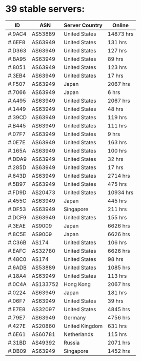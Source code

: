 # 39 stable servers:

| ID | ASN | Server Country | Online |
| ------ | ------ | ------ | ------ |
| #.9AC4 | AS53889 | United States | 14873 hrs |
| #.6EF8 | AS63949 | United States | 131 hrs |
| #.D363 | AS63949 | United States | 127 hrs |
| #.BA95 | AS63949 | United States | 89 hrs |
| #.8051 | AS63949 | United States | 123 hrs |
| #.3EB4 | AS63949 | United States | 17 hrs |
| #.F507 | AS63949 | Japan | 2067 hrs |
| #.7066 | AS63949 | Japan | 6 hrs |
| #.A495 | AS63949 | United States | 2067 hrs |
| #.1449 | AS63949 | United States | 48 hrs |
| #.39CD | AS63949 | United States | 119 hrs |
| #.B445 | AS63949 | United States | 111 hrs |
| #.07F7 | AS63949 | United States | 9 hrs |
| #.0E7E | AS63949 | United States | 163 hrs |
| #.165A | AS63949 | United States | 100 hrs |
| #.DDA9 | AS63949 | United States | 32 hrs |
| #.285D | AS63949 | United States | 17 hrs |
| #.643D | AS63949 | United States | 2714 hrs |
| #.5B97 | AS63949 | United States | 475 hrs |
| #.FD9D | AS20473 | United States | 10934 hrs |
| #.455C | AS63949 | Japan | 445 hrs |
| #.DF53 | AS63949 | Singapore | 211 hrs |
| #.DCF9 | AS63949 | United States | 155 hrs |
| #.3EAE | AS9009 | Japan | 6626 hrs |
| #.8C5E | AS9009 | Japan | 6626 hrs |
| #.C36B | AS174 | United States | 106 hrs |
| #.EAFC | AS32780 | United States | 6626 hrs |
| #.48C0 | AS174 | United States | 98 hrs |
| #.6ADB | AS53889 | United States | 1085 hrs |
| #.18A4 | AS63949 | United States | 113 hrs |
| #.0C4A | AS133752 | Hong Kong | 2067 hrs |
| #.0224 | AS63949 | Japan | 181 hrs |
| #.06F7 | AS63949 | United States | 39 hrs |
| #.E7E8 | AS32097 | United States | 4845 hrs |
| #.79E7 | AS63949 | Germany | 4756 hrs |
| #.427E | AS20860 | United Kingdom | 631 hrs |
| #.6E61 | AS60781 | Netherlands | 115 hrs |
| #.31BD | AS49392 | Russia | 2071 hrs |
| #.DB09 | AS63949 | Singapore | 1452 hrs |

